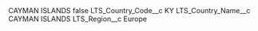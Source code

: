 <?xml version="1.0" encoding="UTF-8"?>
<CustomMetadata xmlns="http://soap.sforce.com/2006/04/metadata" xmlns:xsi="http://www.w3.org/2001/XMLSchema-instance" xmlns:xsd="http://www.w3.org/2001/XMLSchema">
    <label>CAYMAN ISLANDS</label>
    <protected>false</protected>
    <values>
        <field>LTS_Country_Code__c</field>
        <value xsi:type="xsd:string">KY</value>
    </values>
    <values>
        <field>LTS_Country_Name__c</field>
        <value xsi:type="xsd:string">CAYMAN ISLANDS</value>
    </values>
    <values>
        <field>LTS_Region__c</field>
        <value xsi:type="xsd:string">Europe</value>
    </values>
</CustomMetadata>
